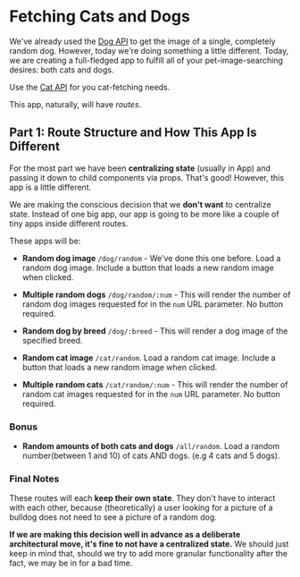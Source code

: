 # Fetching Cats and Dogs

We've already used the [Dog API](https://dog.ceo/dog-api/) to get the image of a single, completely random dog. However, today we're doing something a little different. Today, we are creating a full-fledged app to fulfill all of your pet-image-searching desires: both cats and dogs.

Use the [Cat API](https://thecatapi.com/) for you cat-fetching needs.

This app, naturally, will have _routes_.

## Part 1: Route Structure and How This App Is Different

For the most part we have been **centralizing state** (usually in App) and passing it down to child components via props. That's good! However, this app is a little different.

We are making the conscious decision that we **don't want** to centralize state. Instead of one big app, our app is going to be more like a couple of tiny apps inside different routes.

These apps will be:

- **Random dog image** `/dog/random` - We've done this one before. Load a random dog image. Include a button that loads a new random image when clicked.

- **Multiple random dogs** `/dog/random/:num` - This will render the number of random dog images requested for in the `num` URL parameter. No button required.

- **Random dog by breed** `/dog/:breed` - This will render a dog image of the specified breed.

- **Random cat image** `/cat/random`.  Load a random cat image. Include a button that loads a new random image when clicked.

- **Multiple random cats** `/cat/random/:num` - This will render the number of random cat images requested for in the `num` URL parameter. No button required.

### Bonus

- **Random amounts of both cats and dogs** `/all/random`. Load a random number(between 1 and 10) of cats AND dogs. (e.g 4 cats and 5 dogs).

### Final Notes
These routes will each **keep their own state**. They don't have to interact with each other, because (theoretically) a user looking for a picture of a bulldog does not need to see a picture of a random dog.

**If we are making this decision well in advance as a deliberate architectural move, it's fine to not have a centralized state.** We should just keep in mind that, should we try to add more granular functionality after the fact, we may be in for a bad time.

